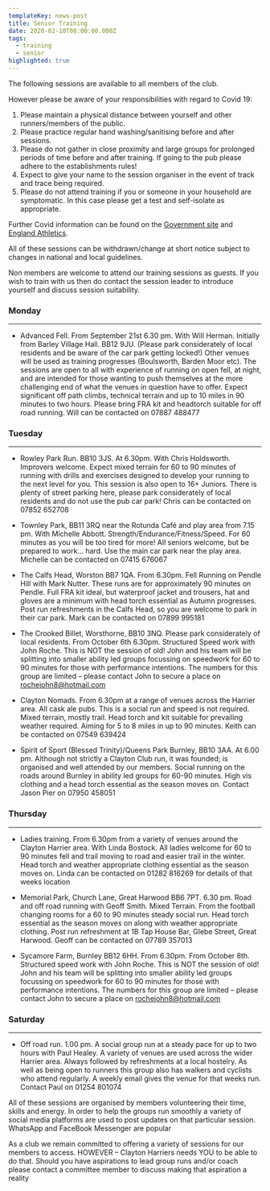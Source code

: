 ```yaml
---
templateKey: news-post
title: Senior Training
date: 2020-02-10T08:00:00.000Z
tags:
  - training
  - senior
highlighted: true
---
```


The following sessions are available to all members of the club.

However please be aware of your responsibilities with regard to Covid 19:

1. Please maintain a physical distance between yourself and other runners/members of the public.
2. Please practice regular hand washing/sanitising before and after sessions.
3. Please do not gather in close proximity and large groups for prolonged periods of time before and after training. If going to the pub please adhere to the establishments rules!
4. Expect to give your name to the session organiser in the event of track and trace being required.
5. Please do not attend training if you or someone in your household are symptomatic. In this case please get a test and self-isolate as appropriate.

Further Covid information can be found on the [Government site](https://www.gov.uk/coronavirus) and [England Athletics](https://www.englandathletics.org/athletics-and-running/news/guidance-update-for-restricted-return-to-activity-for-coaches-leaders-athletes-runners-and-facilities-step-3/).

All of these sessions can be withdrawn/change at short notice subject to changes in national and local guidelines.

Non members are welcome to attend our training sessions as guests. If you wish to train with us then do contact the session leader to introduce yourself and discuss session suitability.

### Monday

---

- Advanced Fell. From September 21st 6.30 pm. With Will Herman. Initially from Barley Village Hall. BB12 9JU. (Please park considerately of local residents and be aware of the car park getting locked!) Other venues will be used as training progresses (Boulsworth, Barden Moor etc). The sessions are open to all with experience of running on open fell, at night, and are intended for those wanting to push themselves at the more challenging end of what the venues in question have to offer. Expect significant off path climbs, technical terrain and up to 10 miles in 90 minutes to two hours. Please bring FRA kit and headtorch suitable for off road running. Will can be contacted on 07887 488477

### Tuesday

---

- Rowley Park Run. BB10 3JS. At 6.30pm. With Chris Holdsworth. Improvers welcome. Expect mixed terrain for 60 to 90 minutes of running with drills and exercises designed to develop your running to the next level for you. This session is also open to 16+ Juniors. There is plenty of street parking here, please park considerately of local residents and do not use the pub car park! Chris can be contacted on 07852 652708

- Townley Park, BB11 3RQ near the Rotunda Café and play area from 7.15 pm. With Michelle Abbott. Strength/Endurance/Fitness/Speed. For 60 minutes as you will be too tired for more! All seniors welcome, but be prepared to work… hard. Use the main car park near the play area. Michelle can be contacted on 07415 676067

- The Calfs Head, Worston BB7 1QA. From 6.30pm. Fell Running on Pendle Hill with Mark Nutter. These runs are for approximately 90 minutes on Pendle. Full FRA kit ideal, but waterproof jacket and trousers, hat and gloves are a minimum with head torch essential as Autumn progresses. Post run refreshments in the Calfs Head, so you are welcome to park in their car park. Mark can be contacted on 07899 995181

- The Crooked Billet, Worsthorne, BB10 3NQ. Please park considerately of local residents. From October 6th 6.30pm. Structured Speed work with John Roche. This is NOT the session of old! John and his team will be splitting into smaller ability led groups focussing on speedwork for 60 to 90 minutes for those with performance intentions. The numbers for this group are limited – please contact John to secure a place on [rochejohn8@hotmail.com](mailto:rochejohn8@hotmail.com)

- Clayton Nomads. From 6.30pm at a range of venues across the Harrier area. All cask ale pubs. This is a social run and speed is not required. Mixed terrain, mostly trail. Head torch and kit suitable for prevailing weather required. Aiming for 5 to 8 miles in up to 90 minutes. Keith can be contacted on 07549 639424

- Spirit of Sport (Blessed Trinity)/Queens Park Burnley, BB10 3AA. At 6.00 pm. Although not strictly a Clayton Club run, it was founded; is organised and well attended by our members. Social running on the roads around Burnley in ability led groups for 60-90 minutes. High vis clothing and a head torch essential as the season moves on. Contact Jason Pier on 07950 458051

### Thursday

---

- Ladies training. From 6.30pm from a variety of venues around the Clayton Harrier area. With Linda Bostock. All ladies welcome for 60 to 90 minutes fell and trail moving to road and easier trail in the winter. Head torch and weather appropriate clothing essential as the season moves on. Linda can be contacted on 01282 816269 for details of that weeks location

- Memorial Park, Church Lane, Great Harwood BB6 7PT. 6.30 pm. Road and off road running with Geoff Smith. Mixed Terrain. From the football changing rooms for a 60 to 90 minutes steady social run. Head torch essential as the season moves on along with weather appropriate clothing. Post run refreshment at 1B Tap House Bar, Glebe Street, Great Harwood. Geoff can be contacted on 07789 357013

- Sycamore Farm, Burnley BB12 6HH. From 6.30pm. From October 8th. Structured speed work with John Roche. This is NOT the session of old! John and his team will be splitting into smaller ability led groups focussing on speedwork for 60 to 90 minutes for those with performance intentions. The numbers for this group are limited – please contact John to secure a place on [rochejohn8@hotmail.com](mailto:rochejohn8@hotmail.com)

### Saturday

---

- Off road run. 1.00 pm. A social group run at a steady pace for up to two hours with Paul Healey. A variety of venues are used across the wider Harrier area. Always followed by refreshments at a local hostelry. As well as being open to runners this group also has walkers and cyclists who attend regularly. A weekly email gives the venue for that weeks run. Contact Paul on 01254 801074

All of these sessions are organised by members volunteering their time, skills and energy. In order to help the groups run smoothly a variety of social media platforms are used to post updates on that particular session. WhatsApp and FaceBook Messenger are popular

As a club we remain committed to offering a variety of sessions for our members to access. HOWEVER – Clayton Harriers needs YOU to be able to do that. Should you have aspirations to lead group runs and/or coach please contact a committee member to discuss making that aspiration a reality

